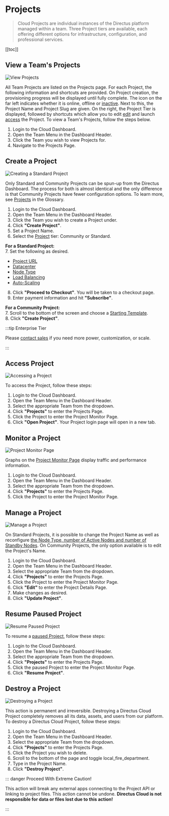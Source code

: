 # Projects

> Cloud Projects are individual instances of the Directus platform managed within a team. Three Project tiers are
> available, each offering different options for infrastructure, configuration, and professional services.

[[toc]]

## View a Team's Projects

![View Projects](https://cdn.directus.io/docs/v9/cloud/projects/projects-20220322A/view-projects-20220322A.webp)

All Team Projects are listed on the Projects page. For each Project, the following information and shortcuts are
provided. On Project creation, the provisioning progress will be displayed until fully complete. The icon on the far
left indicates whether it is online, offline or [inactive](/cloud/glossary/#inactivity). Next to this, the Project Name
and Project Slug are given. On the right, the Project Tier is displayed, followed by shortcuts which allow you to
<span mi icon>edit</span> [edit](#manage-a-project) and <span mi icon>launch</span> [access](#access-a-project) the
Project. To view a Team's Projects, follow the steps below.

1. Login to the Cloud Dashboard.
2. Open the Team Menu in the Dashboard Header.
3. Click the Team you wish to view Projects for.
4. Navigate to the Projects Page.

## Create a Project

![Creating a Standard Project](https://cdn.directus.io/docs/v9/cloud/projects/projects-20220322A/create-a-project-20220228A.webp)

Only Standard and Community Projects can be spun-up from the Directus Dashboard. The process for both is almost
identical and the only difference is that Community Projects have fewer configuration options. To learn more, see
[Projects](/cloud/glossary/#projects) in the Glossary.

1. Login to the Cloud Dashboard.
2. Open the Team Menu in the Dashboard Header.
3. Click the Team you wish to create a Project under.
4. Click **"Create Project"**.
5. Set a Project Name.
6. Select the [Project](#projects) tier: Community or Standard.

**For a Standard Project:**\
7. Set the following as desired.

- [Project URL](/cloud/glossary/#project-url)
- [Datacenter](/cloud/glossary/#data-processing)
- [Node Type](/cloud/glossary/#nodes)
- [Load Balancing](/cloud/glossary/#nodes)
- [Auto-Scaling](/cloud/glossary/#nodes)

8. Click **"Proceed to Checkout"**. You will be taken to a checkout page.
9. Enter payment information and hit **"Subscribe"**.

**For a Community Project:**\
7. Scroll to the bottom of the screen and choose a [Starting Template](/cloud/glossary/#projects).\
8. Click **"Create Project"**.

:::tip Enterprise Tier

Please [contact sales](https://directus.io/contact/) if you need more power, customization, or scale.

:::

## Access Project

![Accessing a Project](https://cdn.directus.io/docs/v9/cloud/projects/projects-20220322A/access-a-project-20220322A.webp)

To access the Project, follow these steps:

1. Login to the Cloud Dashboard.
2. Open the Team Menu in the Dashboard Header.
3. Select the appropriate Team from the dropdown.
4. Click **"Projects"** to enter the Projects Page.
5. Click the Project to enter the Project Monitor Page.
6. Click **"Open Project"**. Your Project login page will open in a new tab.

## Monitor a Project

![Project Monitor Page](https://cdn.directus.io/docs/v9/cloud/projects/projects-20220322A/monitor-a-project-20220322A.webp)

Graphs on the [Project Monitor Page](/cloud/glossary/#project-monitor-page) display traffic and performance information.

1. Login to the Cloud Dashboard.
2. Open the Team Menu in the Dashboard Header.
3. Select the appropriate Team from the dropdown.
4. Click **"Projects"** to enter the Projects Page.
5. Click the Project to enter the Project Monitor Page.

## Manage a Project

![Manage a Project](https://cdn.directus.io/docs/v9/cloud/projects/projects-20220322A/manage-a-project-20220322A.webp)

On Standard Projects, it is possible to change the Project Name as well as reconfigure
[the Node Type, number of Active Nodes and number of Standby Nodes](/cloud/glossary/#nodes). On Community Projects, the
only option available is to edit the Project's Name.

1. Login to the Cloud Dashboard.
2. Open the Team Menu in the Dashboard Header.
3. Select the appropriate Team from the dropdown.
4. Click **"Projects"** to enter the Projects Page.
5. Click the Project to enter the Project Monitor Page.
6. Click **"Edit"** to enter the Project Details Page.
7. Make changes as desired.
8. Click **"Update Project"**.

## Resume Paused Project

![Resume Paused Project](https://cdn.directus.io/docs/v9/cloud/projects/projects-20220322A/resume-paused-project-20220322A.webp)

To resume a [paused Project](/cloud/glossary/#paused-project), follow these steps:

1. Login to the Cloud Dashboard.
2. Open the Team Menu in the Dashboard Header.
3. Select the appropriate Team from the dropdown.
4. Click **"Projects"** to enter the Projects Page.
5. Click the paused Project to enter the Project Monitor Page.
6. Click **"Resume Project"**.

## Destroy a Project

![Destroying a Project](https://cdn.directus.io/docs/v9/cloud/projects/projects-20220322A/destroy-a-project-20220225A.webp)

This action is permanent and irreversible. Destroying a Directus Cloud Project completely removes all its data, assets,
and users from our platform. To destroy a Directus Cloud Project, follow these steps:

1. Login to the Cloud Dashboard.
2. Open the Team Menu in the Dashboard Header.
3. Select the appropriate Team from the dropdown.
4. Click **"Projects"** to enter the Projects Page.
5. Click the Project you wish to delete.
6. Scroll to the bottom of the page and toggle <span mi icon dngr>local_fire_department</span>.
7. Type in the Project Name.
8. Click **"Destroy Project"**.

::: danger Proceed With Extreme Caution!

This action will break any external apps connecting to the Project API or linking to project files. This action cannot
be undone. **Directus Cloud is not responsible for data or files lost due to this action!**

:::
